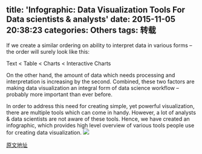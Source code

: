 title: 'Infographic: Data Visualization Tools For Data scientists & analysts'
date: 2015-11-05 20:38:23
categories: Others
tags: 转载
---
If we create a similar ordering on ability to interpret data in various forms – the order will surely look like this:

Text < Table < Charts < Interactive Charts

On the other hand, the amount of data which needs processing and interpretation is increasing by the second. Combined, these two factors are making data visualization an integral form of data science workflow – probably more important than ever before.

In order to address this need for creating simple, yet powerful visualization, there are multiple tools which can come in handy. However, a lot of analysts & data scientists are not aware of these tools. Hence, we have created an infographic, which provides high level overview of various tools people use for creating data visualization.
![](http://7xoxf6.com1.z0.glb.clouddn.com/resourcez.jpg)

[原文地址](http://www.analyticsvidhya.com/blog/2015/09/infographic-tools-data-visualization/)